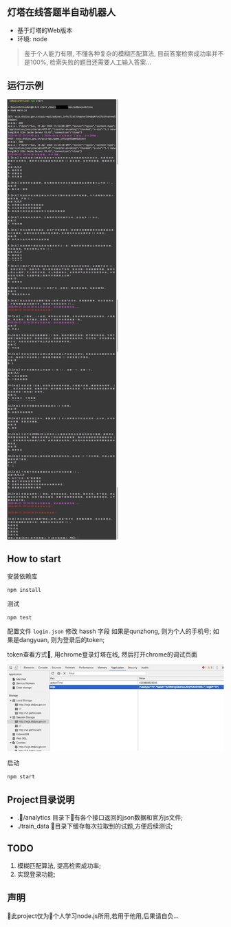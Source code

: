 ## 灯塔在线答题半自动机器人
- 基于灯塔的Web版本
- 环境: node

> 鉴于个人能力有限, 不懂各种复杂的模糊匹配算法, 目前答案检索成功率并不是100%, 检索失败的题目还需要人工输入答案...

## 运行示例
![运行示例](./images/sample.jpg)

## How to start
安装依赖库
```
npm install
```
测试
```
npm test
```
配置文件
`login.json` 
修改 hassh 字段
如果是qunzhong, 则为个人的手机号;
如果是dangyuan, 则为登录后的token;

token查看方式, 用chrome登录灯塔在线, 然后打开chrome的调试页面

![查看方式](./images/chrome_token.jpg)

启动
```
npm start
```
 ## Project目录说明
* ./analytics 目录下有各个接口返回的json数据和官方js文件;
* ./train_data 目录下缓存每次拉取到的试题,方便后续测试;


## TODO 
1. 模糊匹配算法, 提高检索成功率;
2. 实现登录功能;

## 声明
此project仅为个人学习node.js所用,若用于他用,后果请自负...